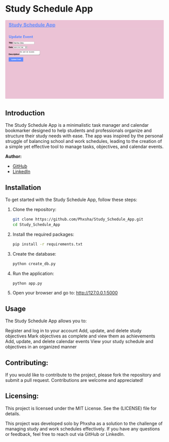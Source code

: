 # Study Schedule App

![Screenshot of Study Schedule App](study.png)

## Introduction

The Study Schedule App is a minimalistic task manager and calendar bookmarker designed to help students and professionals organize and structure their study needs with ease. The app was inspired by the personal struggle of balancing school and work schedules, leading to the creation of a simple yet effective tool to manage tasks, objectives, and calendar events.

**Author:**  
- [GitHub](https://github.com/Phxsha)  
- [LinkedIn](https://www.linkedin.com/in/teboho-sifiso-phasha-191a28211)  

## Installation

To get started with the Study Schedule App, follow these steps:

1. Clone the repository:
   ```bash
   git clone https://github.com/Phxsha/Study_Schedule_App.git
   cd Study_Schedule_App

2. Install the required packages:
   ```bash
   pip install -r requirements.txt

3. Create the database:
   ```bash
   python create_db.py

4. Run the application:
   ```bash
   python app.py

5. Open your browser and go to:
   http://127.0.0.1:5000

## Usage

The Study Schedule App allows you to:

Register and log in to your account
Add, update, and delete study objectives
Mark objectives as complete and view them as achievements
Add, update, and delete calendar events
View your study schedule and objectives in an organized manner

## Contributing:

If you would like to contribute to the project, please fork the repository and submit a pull request. Contributions are welcome and appreciated!

## Licensing:

This project is licensed under the MIT License. See the (LICENSE) file for details.

This project was developed solo by Phxsha as a solution to the challenge of managing study and work schedules effectively. If you have any questions or feedback, feel free to reach out via GitHub or LinkedIn.
